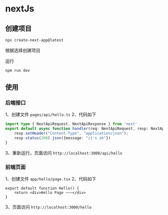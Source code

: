 
# nextJs

## 创建项目

```bash
npx create-next-app@latest
```
根据选择创建项目

运行
```bash
npm run dev
```

## 使用

### 后端接口
1、创建文件 `pages/api/hello.ts`
2、代码如下
```ts
import type { NextApiRequest, NextApiResponse } from 'next'
export default async function handler(req: NextApiRequest, resp: NextApiResponse) {
    resp.setHeader("Content-Type", "application/json");
    resp.status(200).json({message: "it's ok"})
}
```
3、重新运行，页面访问 `http://localhost:3000/api/hello`



### 前端页面
1、创建文件 `app/hello/page.tsx`
2、代码如下
```tsx
export default function Hello() {
    return <div>Hello Page ~~~</div>
}
```
3、页面访问 `http://localhost:3000/hello`